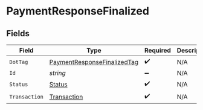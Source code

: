 # PaymentResponseFinalized


## Fields

| Field                                                                                 | Type                                                                                  | Required                                                                              | Description                                                                           | Example                                                                               |
| ------------------------------------------------------------------------------------- | ------------------------------------------------------------------------------------- | ------------------------------------------------------------------------------------- | ------------------------------------------------------------------------------------- | ------------------------------------------------------------------------------------- |
| `DotTag`                                                                              | [PaymentResponseFinalizedTag](../../Models/Components/PaymentResponseFinalizedTag.md) | :heavy_check_mark:                                                                    | N/A                                                                                   | finalized                                                                             |
| `Id`                                                                                  | *string*                                                                              | :heavy_minus_sign:                                                                    | N/A                                                                                   | iKv7t5bgt1gg                                                                          |
| `Status`                                                                              | [Status](../../Models/Components/Status.md)                                           | :heavy_check_mark:                                                                    | N/A                                                                                   | success                                                                               |
| `Transaction`                                                                         | [Transaction](../../Models/Components/Transaction.md)                                 | :heavy_check_mark:                                                                    | N/A                                                                                   |                                                                                       |